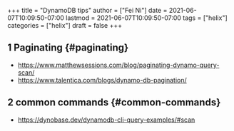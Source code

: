 +++
title = "DynamoDB tips"
author = ["Fei Ni"]
date = 2021-06-07T10:09:50-07:00
lastmod = 2021-06-07T10:09:50-07:00
tags = ["helix"]
categories = ["helix"]
draft = false
+++

## <span class="section-num">1</span> Paginating {#paginating}

-   <https://www.matthewsessions.com/blog/paginating-dynamo-query-scan/>
-   <https://www.talentica.com/blogs/dynamo-db-pagination/>


## <span class="section-num">2</span> common commands {#common-commands}

-   <https://dynobase.dev/dynamodb-cli-query-examples/#scan>
